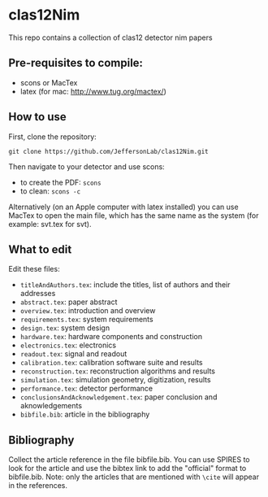 # clas12Nim

This repo contains a collection of clas12 detector nim papers

Pre-requisites to compile:
--------------------------

- scons or MacTex
- latex (for mac: http://www.tug.org/mactex/)


How to use
----------

First, clone the repository: 

```git clone https://github.com/JeffersonLab/clas12Nim.git```

Then navigate to your detector and use scons:

- to create the PDF: ```scons```
- to clean:  ```scons -c```

Alternatively (on an Apple computer with latex installed) you can use MacTex to open the main file, which has the same name as the system (for example: svt.tex for svt).

What to edit
------------

Edit these files:

- `titleAndAuthors.tex`: include the titles, list of authors and their addresses
- `abstract.tex`: paper abstract 
- `overview.tex`: introduction and overview
- `requirements.tex`: system requirements
- `design.tex`: system design
- `hardware.tex`: hardware components and construction
- `electronics.tex`: electronics
- `readout.tex`: signal and readout
- `calibration.tex`: calibration software suite and results
- `reconstruction.tex`: reconstruction algorithms and results
- `simulation.tex`: simulation geometry, digitization, results
- `performance.tex`: detector performance
- `conclusionsAndAcknowledgement.tex`: paper conclusion and aknowledgements
- `bibfile.bib`: article in the bibliography


Bibliography
------------

Collect the article reference in the file bibfile.bib. You can use SPIRES to look for the article and use the bibtex link to add the "official" format to bibfile.bib.
Note: only the articles that are mentioned with `\cite` will appear in the references.

